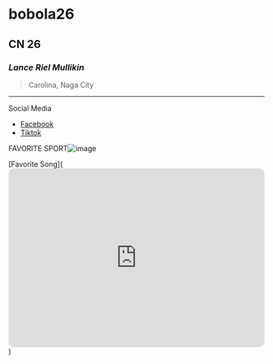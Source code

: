 # bobola26
## CN 26
### *Lance Riel Mullikin*
> Carolina, Naga City
---
Social Media
- [Facebook](https://www.facebook.com)
- [Tiktok](https://www.tiktok.com)

 FAVORITE SPORT![image](https://github.com/user-attachments/assets/70eff4cf-c8f4-48f1-a48e-527358e36e05)

[Favorite Song](<iframe style="border-radius:12px" src="https://open.spotify.com/embed/track/54S1awRhsp87l71fqlUQnP?utm_source=generator" width="100%" height="352" frameBorder="0" allowfullscreen="" allow="autoplay; clipboard-write; encrypted-media; fullscreen; picture-in-picture" loading="lazy"></iframe>)

